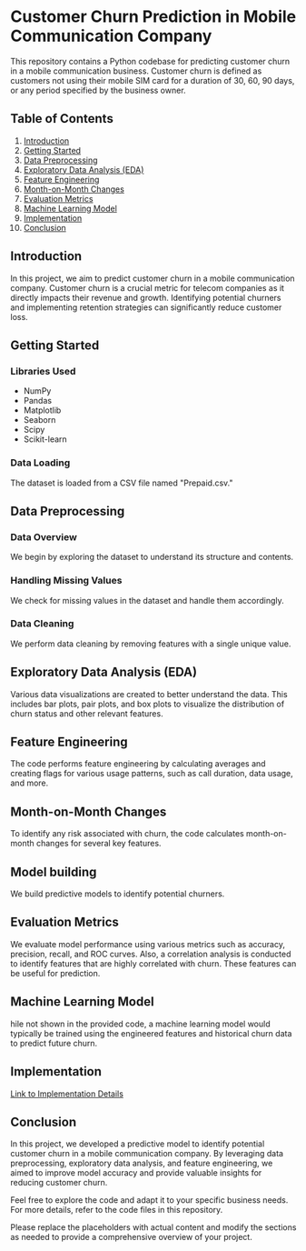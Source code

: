# Customer Churn Prediction in Mobile Communication Company

This repository contains a Python codebase for predicting customer churn in a mobile communication business. Customer churn is defined as customers not using their mobile SIM card for a duration of 30, 60, 90 days, or any period specified by the business owner.

## Table of Contents

1. [Introduction](#introduction)
2. [Getting Started](#getting-started)
3. [Data Preprocessing](#data-preprocessing)
4. [Exploratory Data Analysis (EDA)](#exploratory-data-analysis-eda)
5. [Feature Engineering](#feature-engineering)
6. [Month-on-Month Changes](#month-on-month-changes)
7. [Evaluation Metrics](#evaluation-metrics)
8. [Machine Learning Model](#machine-learning-model)
9. [Implementation](#implementation)
10. [Conclusion](#conclusion)

## Introduction

In this project, we aim to predict customer churn in a mobile communication company. Customer churn is a crucial metric for telecom companies as it directly impacts their revenue and growth. Identifying potential churners and implementing retention strategies can significantly reduce customer loss.

## Getting Started

### Libraries Used

- NumPy
- Pandas
- Matplotlib
- Seaborn
- Scipy
- Scikit-learn

### Data Loading

The dataset is loaded from a CSV file named "Prepaid.csv."


## Data Preprocessing
### Data Overview
We begin by exploring the dataset to understand its structure and contents.

### Handling Missing Values
We check for missing values in the dataset and handle them accordingly.

### Data Cleaning
We perform data cleaning by removing features with a single unique value.

## Exploratory Data Analysis (EDA)
Various data visualizations are created to better understand the data. This includes bar plots, pair plots, and box plots to visualize the distribution of churn status and other relevant features.


## Feature Engineering
 The code performs feature engineering by calculating averages and creating flags for various usage patterns, such as call duration, data usage, and more.

## Month-on-Month Changes
To identify any risk associated with churn, the code calculates month-on-month changes for several key features.


## Model building
We build predictive models to identify potential churners.


## Evaluation Metrics
We evaluate model performance using various metrics such as accuracy, precision, recall, and ROC curves. Also, a correlation analysis is conducted to identify features that are highly correlated with churn. These features can be useful for prediction.

## Machine Learning Model
hile not shown in the provided code, a machine learning model would typically be trained using the engineered features and historical churn data to predict future churn.

## Implementation

[Link to Implementation Details](churn_analysis.md)

## Conclusion
In this project, we developed a predictive model to identify potential customer churn in a mobile communication company. By leveraging data preprocessing, exploratory data analysis, and feature engineering, we aimed to improve model accuracy and provide valuable insights for reducing customer churn.

Feel free to explore the code and adapt it to your specific business needs. For more details, refer to the code files in this repository.


Please replace the placeholders with actual content and modify the sections as needed to provide a comprehensive overview of your project.



